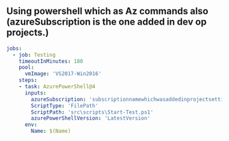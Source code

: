 ## Using powershell which as Az commands also (azureSubscription is the one added in dev op projects.)
```yaml
jobs:
  - job: Testing
    timeoutInMinutes: 180
    pool:
      vmImage: 'VS2017-Win2016'
    steps:
    - task: AzurePowerShell@4
      inputs:
        azureSubscription: 'subscriptionnamewhichwasaddedinprojectsettingshere'
        ScriptType: 'FilePath'
        ScriptPath: 'src\scripts\Start-Test.ps1'
        azurePowerShellVersion: 'LatestVersion'
      env:
        Name: $(Name)
```